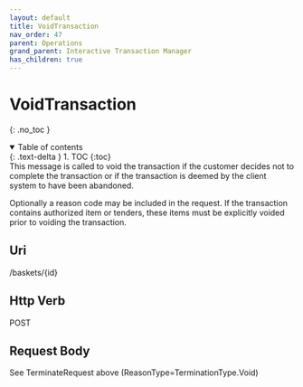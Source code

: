 ```yaml
---
layout: default
title: VoidTransaction
nav_order: 47
parent: Operations
grand_parent: Interactive Transaction Manager
has_children: true
---
```

# VoidTransaction 
{: .no_toc }
<details open markdown="block">
  <summary>
    Table of contents
  </summary>
  {: .text-delta }
1. TOC
{:toc}
</details>
This message is called to void the transaction if the customer decides
not to complete the transaction or if the transaction is deemed by the
client system to have been abandoned.

Optionally a reason code may be included in the request. If the
transaction contains authorized item or tenders, these items must be
explicitly voided prior to voiding the transaction.

## Uri
/baskets/{id}

## Http Verb
POST

## Request Body
See TerminateRequest above
(ReasonType=TerminationType.Void)
